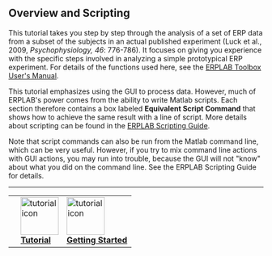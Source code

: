 ## Overview and Scripting
This tutorial takes you step by step through the analysis of a set of ERP data from a subset of the subjects in an actual published experiment (Luck et al., 2009, _Psychophysiology, 46_: 776-786).  It focuses on giving you experience with the specific steps involved in analyzing a simple prototypical ERP experiment.  For details of the functions used here, see the [ERPLAB Toolbox User's Manual](./Manual).

This tutorial emphasizes using the GUI to process data.  However, much of ERPLAB's power comes from the ability to write Matlab scripts.  Each section therefore contains a box labeled **Equivalent Script Command** that shows how to achieve the same result with a line of script. More details about scripting can be found in the [ERPLAB Scripting Guide](./Scripting-Guide).

Note that script commands can also be run from the Matlab command line, which can be very useful.  However, if you try to mix command line actions with GUI actions, you may run into trouble, because the GUI will not "know" about what you did on the command line.  See the ERPLAB Scripting Guide for details.


----
<table style="width:100%">
  <tr>
    <td></td>
    <td><a href="./Tutorial"><img src="../images/ionicicons/ios7-copy.png" alt="tutorial icon" height="75"><br> <b> Tutorial</a></td>
    <td><a href="./Getting-Started:-Tutorial"> <img src="../images/ionicicons/ios7-arrow-forward.png" alt="tutorial icon" height="75"><br> <b> Getting Started  </a></td>
  </tr>
</table>